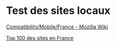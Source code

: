 # Test des sites locaux 

[Compatibility/Mobile/France - Mozilla Wiki](https://wiki.mozilla.org/Compatibility/Mobile/France)

[Top 100 des sites en France](https://etherpad.mozilla.org/top-french-sites)